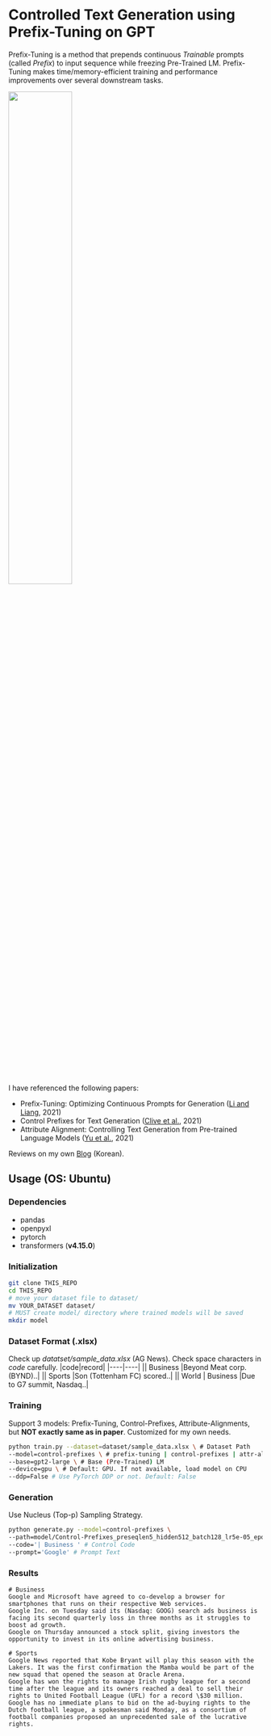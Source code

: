 # Controlled Text Generation using Prefix-Tuning on GPT
Prefix-Tuning is a method that prepends continuous *Trainable* prompts (called *Prefix*) to input sequence while freezing Pre-Trained LM. Prefix-Tuning makes time/memory-efficient training and performance improvements over several downstream tasks.

<img src="https://user-images.githubusercontent.com/89329469/151740274-3b756d88-1fbc-4d71-8863-35befd8a143c.jpg" width="50%" height="50%">

I have referenced the following papers:
* Prefix-Tuning: Optimizing Continuous Prompts for Generation ([Li and Liang](https://arxiv.org/abs/2101.00190), 2021)
* Control Prefixes for Text Generation ([Clive et al.](https://arxiv.org/abs/2110.08329), 2021)
* Attribute Alignment: Controlling Text Generation from Pre-trained Language Models ([Yu et al.](https://arxiv.org/abs/2103.11070), 2021)

Reviews on my own [Blog](https://chainsmokers.oopy.io/) (Korean).
## Usage (OS: Ubuntu)
### Dependencies
* pandas
* openpyxl
* pytorch
* transformers (**v4.15.0**)
### Initialization
```bash
git clone THIS_REPO
cd THIS_REPO
# move your dataset file to dataset/
mv YOUR_DATASET dataset/
# MUST create model/ directory where trained models will be saved
mkdir model
```
### Dataset Format (.xlsx)
Check up *datatset/sample_data.xlsx* (AG News). Check space characters in *code* carefully.
|code|record|
|----|----|
|\| Business&nbsp;|Beyond Meat corp. (BYND)..|
|\| Sports&nbsp;|Son (Tottenham FC) scored..|
|\| World \| Business&nbsp;|Due to G7 summit, Nasdaq..|
### Training
Support 3 models: Prefix-Tuning, Control-Prefixes, Attribute-Alignments, but **NOT exactly same as in paper**. Customized for my own needs.
```bash
python train.py --dataset=dataset/sample_data.xlsx \ # Dataset Path
--model=control-prefixes \ # prefix-tuning | control-prefixes | attr-algn
--base=gpt2-large \ # Base (Pre-Trained) LM
--device=gpu \ # Default: GPU. If not available, load model on CPU
--ddp=False # Use PyTorch DDP or not. Default: False
```
### Generation
Use Nucleus (Top-p) Sampling Strategy.
```bash
python generate.py --model=control-prefixes \
--path=model/Control-Prefixes_preseqlen5_hidden512_batch128_lr5e-05_epoch3of5.pt \ # Trained Model Path
--code='| Business ' # Control Code
--prompt='Google' # Prompt Text
```
### Results
```
# Business
Google and Microsoft have agreed to co-develop a browser for smartphones that runs on their respective Web services.
Google Inc. on Tuesday said its (Nasdaq: GOOG) search ads business is facing its second quarterly loss in three months as it struggles to boost ad growth.
Google on Thursday announced a stock split, giving investors the opportunity to invest in its online advertising business.

# Sports
Google News reported that Kobe Bryant will play this season with the Lakers. It was the first confirmation the Mamba would be part of the new squad that opened the season at Oracle Arena.
Google has won the rights to manage Irish rugby league for a second time after the league and its owners reached a deal to sell their rights to United Football League (UFL) for a record \$30 million.
Google has no immediate plans to bid on the ad-buying rights to the Dutch football league, a spokesman said Monday, as a consortium of football companies proposed an unprecedented sale of the lucrative rights.
```

